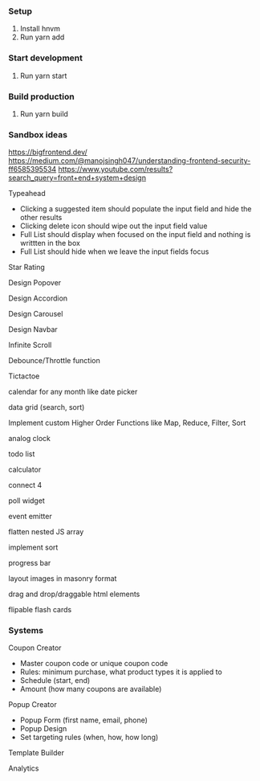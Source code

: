 ### Setup
1. Install hnvm
2. Run yarn add

### Start development
1. Run yarn start

### Build production
1. Run yarn build

### Sandbox ideas
https://bigfrontend.dev/
https://medium.com/@manojsingh047/understanding-frontend-security-ff6585395534
https://www.youtube.com/results?search_query=front+end+system+design

Typeahead
- Clicking a suggested item should populate the input field and hide the other results
- Clicking delete icon should wipe out the input field value
- Full List should display when focused on the input field and nothing is writtten in the box
- Full List should hide when we leave the input fields focus

Star Rating

Design Popover

Design Accordion

Design Carousel

Design Navbar

Infinite Scroll

Debounce/Throttle function

Tictactoe

calendar for any month like date picker

data grid (search, sort)

Implement custom Higher Order Functions like Map, Reduce, Filter, Sort

analog clock

todo list

calculator

connect 4

poll widget

event emitter

flatten nested JS array

implement sort

progress bar

layout images in masonry format

drag and drop/draggable html elements

flipable flash cards

### Systems
Coupon Creator
- Master coupon code or unique coupon code
- Rules: minimum purchase, what product types it is applied to
- Schedule (start, end)
- Amount (how many coupons are available)

Popup Creator
- Popup Form (first name, email, phone)
- Popup Design
- Set targeting rules (when, how, how long)

Template Builder

Analytics